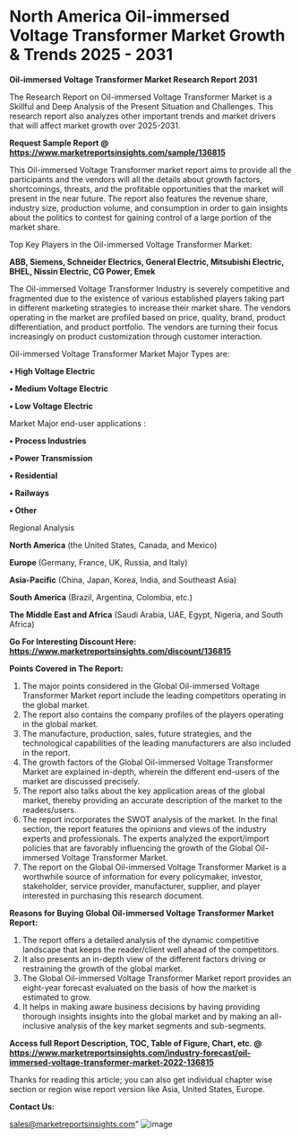 # North America Oil-immersed Voltage Transformer Market Growth & Trends 2025 - 2031

<strong>Oil-immersed Voltage Transformer Market Research Report 2031</strong>

The Research Report on Oil-immersed Voltage Transformer Market is a Skillful and Deep Analysis of the Present Situation and Challenges. This research report also analyzes other important trends and market drivers that will affect market growth over 2025-2031.

<strong>Request Sample Report @ <a href=https://www.marketreportsinsights.com/sample/136815>https://www.marketreportsinsights.com/sample/136815</a></strong>

This Oil-immersed Voltage Transformer market report aims to provide all the participants and the vendors will all the details about growth factors, shortcomings, threats, and the profitable opportunities that the market will present in the near future. The report also features the revenue share, industry size, production volume, and consumption in order to gain insights about the politics to contest for gaining control of a large portion of the market share.

Top Key Players in the Oil-immersed Voltage Transformer Market:

<strong>ABB, Siemens, Schneider Electrics, General Electric, Mitsubishi Electric, BHEL, Nissin Electric, CG Power, Emek</strong>

The Oil-immersed Voltage Transformer Industry is severely competitive and fragmented due to the existence of various established players taking part in different marketing strategies to increase their market share. The vendors operating in the market are profiled based on price, quality, brand, product differentiation, and product portfolio. The vendors are turning their focus increasingly on product customization through customer interaction.

Oil-immersed Voltage Transformer Market Major Types are:

<strong>• High Voltage Electric

• Medium Voltage Electric

• Low Voltage Electric</strong>

Market Major end-user applications :

<strong>• Process Industries

• Power Transmission

• Residential

• Railways

• Other</strong>

Regional Analysis

</u><strong><b>North America</b></strong> (the United States, Canada, and Mexico)

<strong><b>Europe </b></strong>(Germany, France, UK, Russia, and Italy)

<strong><b>Asia-Pacific</b></strong> (China, Japan, Korea, India, and Southeast Asia)

<strong><b>South America</b></strong> (Brazil, Argentina, Colombia, etc.)

<strong><b>The Middle East and Africa</b></strong> (Saudi Arabia, UAE, Egypt, Nigeria, and South Africa)

<strong>Go For Interesting Discount Here: <a href=https://www.marketreportsinsights.com/discount/136815>https://www.marketreportsinsights.com/discount/136815</a></strong>

<strong>Points Covered in The Report:</strong>
<ol>
  <li>The major points considered in the Global Oil-immersed Voltage Transformer Market report include the leading competitors operating in the global market.</li>
  <li>The report also contains the company profiles of the players operating in the global market.</li>
  <li>The manufacture, production, sales, future strategies, and the technological capabilities of the leading manufacturers are also included in the report.</li>
  <li>The growth factors of the Global Oil-immersed Voltage Transformer Market are explained in-depth, wherein the different end-users of the market are discussed precisely.</li>
  <li>The report also talks about the key application areas of the global market, thereby providing an accurate description of the market to the readers/users.</li>
  <li>The report incorporates the SWOT analysis of the market. In the final section, the report features the opinions and views of the industry experts and professionals. The experts analyzed the export/import policies that are favorably influencing the growth of the Global Oil-immersed Voltage Transformer Market.</li>
  <li>The report on the Global Oil-immersed Voltage Transformer Market is a worthwhile source of information for every policymaker, investor, stakeholder, service provider, manufacturer, supplier, and player interested in purchasing this research document.</li>
</ol>
<strong>Reasons for Buying Global Oil-immersed Voltage Transformer Market Report:</strong>

<ol>
  <li>The report offers a detailed analysis of the dynamic competitive landscape that keeps the reader/client well ahead of the competitors.</li>
  <li>It also presents an in-depth view of the different factors driving or restraining the growth of the global market.</li>
  <li>The Global Oil-immersed Voltage Transformer Market report provides an eight-year forecast evaluated on the basis of how the market is estimated to grow.</li>
  <li>It helps in making aware business decisions by having providing thorough insights insights into the global market and by making an all-inclusive analysis of the key market segments and sub-segments.</li>
</ol>
<strong>Access full Report Description, TOC, Table of Figure, Chart, etc. @ <a href=https://www.marketreportsinsights.com/industry-forecast/oil-immersed-voltage-transformer-market-2022-136815>https://www.marketreportsinsights.com/industry-forecast/oil-immersed-voltage-transformer-market-2022-136815</a></strong>


Thanks for reading this article; you can also get individual chapter wise section or region wise report version like Asia, United States, Europe.

<strong>Contact Us:</strong>

sales@marketreportsinsights.com"
![image](https://github.com/user-attachments/assets/149d7318-5782-4583-9316-2bff8f33d370)
